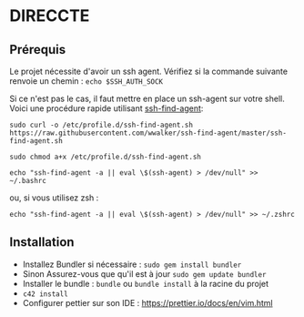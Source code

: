# DIRECCTE
 
## Prérequis
Le projet nécessite d'avoir un ssh agent. Vérifiez si la commande suivante renvoie un chemin :
`echo $SSH_AUTH_SOCK`
 
Si ce n'est pas le cas, il faut mettre en place un ssh-agent sur votre shell.
Voici une procédure rapide utilisant [ssh-find-agent](https://github.com/wwalker/ssh-find-agent):
 
`sudo curl -o /etc/profile.d/ssh-find-agent.sh https://raw.githubusercontent.com/wwalker/ssh-find-agent/master/ssh-find-agent.sh`
 
`sudo chmod a+x /etc/profile.d/ssh-find-agent.sh`
 
`echo "ssh-find-agent -a || eval \$(ssh-agent) > /dev/null" >> ~/.bashrc`
 
ou, si vous utilisez zsh :
 
`echo "ssh-find-agent -a || eval \$(ssh-agent) > /dev/null" >> ~/.zshrc`
 
 
## Installation
 
- Installez Bundler si nécessaire : `sudo gem install bundler`
- Sinon Assurez-vous que qu'il est à jour `sudo gem update bundler`
- Installer le bundle : `bundle` ou `bundle install` à la racine du projet
- `c42 install`
- Configurer pettier sur son IDE : https://prettier.io/docs/en/vim.html
